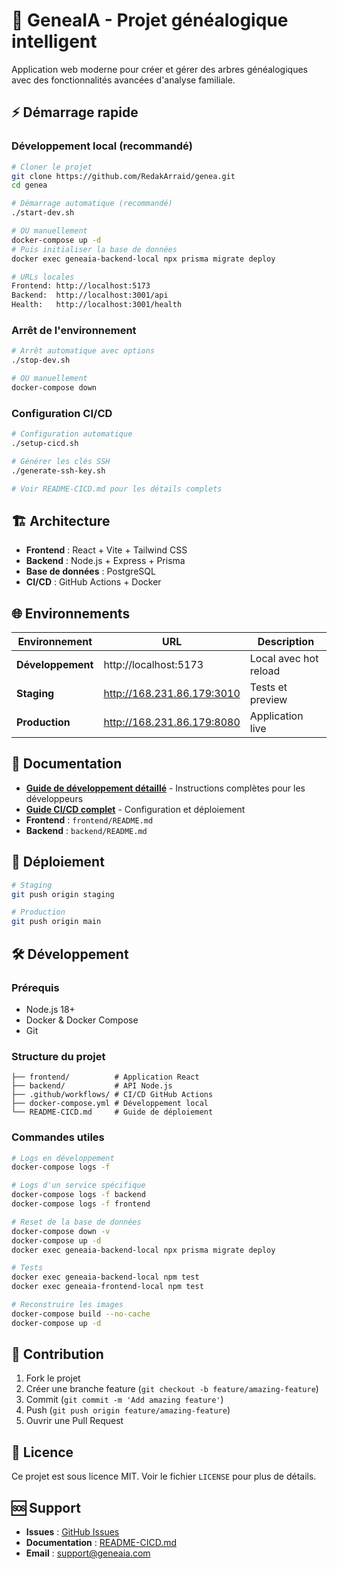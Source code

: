 # 🚀 GeneaIA - Projet généalogique intelligent

Application web moderne pour créer et gérer des arbres généalogiques avec des fonctionnalités avancées d'analyse familiale.

## ⚡ Démarrage rapide

### Développement local (recommandé)
```bash
# Cloner le projet
git clone https://github.com/RedakArraid/genea.git
cd genea

# Démarrage automatique (recommandé)
./start-dev.sh

# OU manuellement
docker-compose up -d
# Puis initialiser la base de données
docker exec geneaia-backend-local npx prisma migrate deploy

# URLs locales
Frontend: http://localhost:5173
Backend:  http://localhost:3001/api
Health:   http://localhost:3001/health
```

### Arrêt de l'environnement
```bash
# Arrêt automatique avec options
./stop-dev.sh

# OU manuellement
docker-compose down
```

### Configuration CI/CD
```bash
# Configuration automatique
./setup-cicd.sh

# Générer les clés SSH
./generate-ssh-key.sh

# Voir README-CICD.md pour les détails complets
```

## 🏗️ Architecture

- **Frontend** : React + Vite + Tailwind CSS
- **Backend** : Node.js + Express + Prisma
- **Base de données** : PostgreSQL
- **CI/CD** : GitHub Actions + Docker

## 🌐 Environnements

| Environnement | URL | Description |
|---------------|-----|-------------|
| **Développement** | http://localhost:5173 | Local avec hot reload |
| **Staging** | http://168.231.86.179:3010 | Tests et preview |
| **Production** | http://168.231.86.179:8080 | Application live |

## 📖 Documentation

- **[Guide de développement détaillé](README-DEV.md)** - Instructions complètes pour les développeurs
- **[Guide CI/CD complet](README-CICD.md)** - Configuration et déploiement
- **Frontend** : `frontend/README.md`
- **Backend** : `backend/README.md`

## 🚀 Déploiement

```bash
# Staging
git push origin staging

# Production
git push origin main
```

## 🛠️ Développement

### Prérequis
- Node.js 18+
- Docker & Docker Compose
- Git

### Structure du projet
```
├── frontend/          # Application React
├── backend/           # API Node.js
├── .github/workflows/ # CI/CD GitHub Actions
├── docker-compose.yml # Développement local
└── README-CICD.md     # Guide de déploiement
```

### Commandes utiles
```bash
# Logs en développement
docker-compose logs -f

# Logs d'un service spécifique
docker-compose logs -f backend
docker-compose logs -f frontend

# Reset de la base de données
docker-compose down -v
docker-compose up -d
docker exec geneaia-backend-local npx prisma migrate deploy

# Tests
docker exec geneaia-backend-local npm test
docker exec geneaia-frontend-local npm test

# Reconstruire les images
docker-compose build --no-cache
docker-compose up -d
```

## 🤝 Contribution

1. Fork le projet
2. Créer une branche feature (`git checkout -b feature/amazing-feature`)
3. Commit (`git commit -m 'Add amazing feature'`)
4. Push (`git push origin feature/amazing-feature`)
5. Ouvrir une Pull Request

## 📄 Licence

Ce projet est sous licence MIT. Voir le fichier `LICENSE` pour plus de détails.

## 🆘 Support

- **Issues** : [GitHub Issues](https://github.com/RedakArraid/genea/issues)
- **Documentation** : [README-CICD.md](README-CICD.md)
- **Email** : support@geneaia.com
